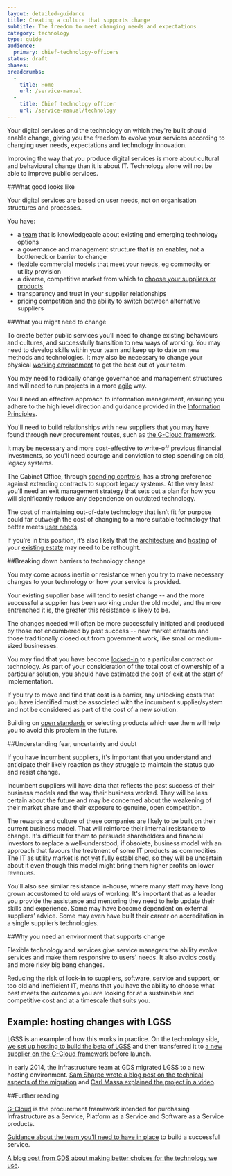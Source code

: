 ```yaml
---
layout: detailed-guidance
title: Creating a culture that supports change
subtitle: The freedom to meet changing needs and expectations
category: technology
type: guide
audience:
  primary: chief-technology-officers
status: draft
phases:
breadcrumbs:
  -
    title: Home
    url: /service-manual
  -
    title: Chief technology officer
    url: /service-manual/technology
---
```


Your digital services and the technology on which they're built should enable change, giving you the freedom to evolve your services according to changing user needs, expectations and technology innovation.

Improving the way that you produce digital services is more about cultural and behavioural change than it is about IT. Technology alone will not be able to improve public services.

##What good looks like

Your digital services are based on user needs, not on organisation structures and processes.

You have:

* a [team](/service-manual/the-team) that is knowledgeable about existing and emerging technology options
* a governance and management structure that is an enabler, not a bottleneck or barrier to change
* flexible commercial models that meet your needs, eg commodity or utility provision
* a diverse, competitive market from which to [choose your suppliers or products](/service-manual/making-software/choosing-technology.html)
* transparency and trust in your supplier relationships
* pricing competition and the ability to switch between alternative suppliers

##What you might need to change

To create better public services you’ll need to change existing behaviours and cultures, and successfully transition to new ways of working. You may need to develop skills within your team and keep up to date on new methods and technologies. It may also be necessary to change your physical [working environment](/service-manual/the-team/working-environment) to get the best out of your team.

You may need to radically change governance and management structures and will need to run projects in a more [agile](/service-manual/agile/index.html) way.

You’ll need an effective approach to information management, ensuring you adhere to the high level direction and guidance provided in the [Information Principles](https://www.nationalarchives.gov.uk/information-management/manage-information/planning/information-principles/).

You'll need to build relationships with new suppliers that you may have found through new procurement routes, such as [the G-Cloud framework](/how-to-use-cloudstore).

It may be necessary and more cost-effective to write-off previous financial investments, so you'll need courage and conviction to stop spending on old, legacy systems.

The Cabinet Office, through [spending controls](/service-manual/technology/spending-controls), has a strong preference against extending contracts to support legacy systems. At the very least you'll need an exit management strategy that sets out a plan for how you will significantly reduce any dependence on outdated technology.

The cost of maintaining out-of-date technology that isn’t fit for purpose could far outweigh the cost of changing to a more suitable technology that better meets [user needs](/service-manual/user-centred-design/user-needs.html).

If you’re in this position, it’s also likely that the [architecture](/service-manual/technology/architecture.html) and [hosting](/service-manual/operations/hosting.html) of your [existing estate](/service-manual/technology/architecture.html#the-legacy-estate) may need to be rethought.

##Breaking down barriers to technology change

You may come across inertia or resistance when you try to make necessary changes to your technology or how your service is provided.

Your existing supplier base will tend to resist change -- and the more successful a supplier has been working under the old model, and the more entrenched it is, the greater this resistance is likely to be.

The changes needed will often be more successfully initiated and produced by those not encumbered by past success -- new market entrants and those traditionally closed out from government work, like small or medium-sized businesses.

You may find that you have become [locked-in](/service-manual/making-software/choosing-technology.html#lock-in) to a particular contract or technology. As part of your consideration of the total cost of ownership of a particular solution, you should have estimated the cost of exit at the start of implementation.

If you try to move and find that cost is a barrier, any unlocking costs that you have identified must be associated with the incumbent supplier/system and not be considered as part of the cost of a new solution.

Building on [open standards](/service-manual/making-software/open-standards-and-licensing.html) or selecting products which use them will help you to avoid this problem in the future.

##Understanding fear, uncertainty and doubt

If you have incumbent suppliers, it's important that you understand and anticipate their likely reaction as they struggle to maintain the status quo and resist change.

Incumbent suppliers will have data that reflects the past success of their business models and the way their business worked. They will be less certain about the future and may be concerned about the weakening of their market share and their exposure to genuine, open competition.

The rewards and culture of these companies are likely to be built on their current business model. That will reinforce their internal resistance to change. It's difficult for them to persuade shareholders and financial investors to replace a well-understood, if obsolete, business model with an approach that favours the treatment of some IT products as commodities. The IT as utility market is not yet fully established, so they will be uncertain about it even though this model might bring them higher profits on lower revenues.

You'll also see similar resistance in-house, where many staff may have long grown accustomed to old ways of working. It's important that as a leader you provide the assistance and mentoring they need to help update their skills and experience. Some may have become dependent on external suppliers’ advice. Some may even have built their career on accreditation in a single supplier’s technologies.

##Why you need an environment that supports change

Flexible technology and services give service managers the ability evolve services and make them responsive to users' needs. It also avoids costly and more risky big bang changes.

Reducing the risk of lock-in to suppliers, software, service and support, or too old and inefficient IT, means that you have the ability to choose what best meets the outcomes you are looking for at a sustainable and competitive cost and at a timescale that suits you.

## Example: hosting changes with LGSS

LGSS is an example of how this works in practice. On the technology side, [we set up hosting to build the beta of LGSS][gds-beta-hosting]
and then transferred it to [a new supplier on the G-Cloud framework][gds-skyscape] before launch.

[gds-beta-hosting]: https://gds.blog.gov.uk/2012/01/24/hosting-the-beta-of-gov-uk/
[gds-skyscape]: https://gds.blog.gov.uk/2012/09/18/introducing-a-new-supplier-skyscape/

In early 2014, the infrastructure team at GDS migrated LGSS to a new hosting environment.
[Sam Sharpe wrote a blog post on the technical aspects of the migration][gdstech-migration]
and [Carl Massa explained the project in a video][gds-hosting-video].

[gdstech-migration]: https://gdstechnology.blog.gov.uk/2014/03/28/migrating-govuk-infrastructure/
[gds-hosting-video]: https://gds.blog.gov.uk/2014/04/17/gov-uk-hosting-simpler-clearer-faster/

##Further reading

[G-Cloud](/how-to-use-cloudstore) is the procurement framework intended for purchasing Infrastructure as a Service, Platform as a Service and Software as a Service products.

[Guidance about the team you’ll need to have in place](/service-manual/the-team) to build a successful service.

[A blog post from GDS about making better choices for the technology we use](https://gds.blog.gov.uk/2013/03/26/better-tech-choices/).
